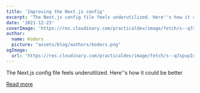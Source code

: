 ```yaml
---
title: 'Improving the Next.js config'
excerpt: 'The Next.js config file feels underutilized. Here''s how it could be better'
date: '2021-12-23'
coverImage: 'https://res.cloudinary.com/practicaldev/image/fetch/s--q7xpvpIm--/c_imagga_scale,f_auto,fl_progressive,h_420,q_auto,w_1000/https://images.unsplash.com/photo-1593720213411-697ba0ac0162%3Fixid%3DMnwxMjA3fDB8MHxwaG90by1wYWdlfHx8fGVufDB8fHx8%26ixlib%3Drb-1.2.1%26auto%3Dformat%26fit%3Dcrop%26w%3D1712%26q%3D80'
author:
  name: Koders
  picture: "assets/blog/authors/koders.png"
ogImage:
  url: 'https://res.cloudinary.com/practicaldev/image/fetch/s--q7xpvpIm--/c_imagga_scale,f_auto,fl_progressive,h_420,q_auto,w_1000/https://images.unsplash.com/photo-1593720213411-697ba0ac0162%3Fixid%3DMnwxMjA3fDB8MHxwaG90by1wYWdlfHx8fGVufDB8fHx8%26ixlib%3Drb-1.2.1%26auto%3Dformat%26fit%3Dcrop%26w%3D1712%26q%3D80'
---
```


The Next.js config file feels underutilized. Here''s how it could be better

[Read more](https://dev.to/nuro/improving-the-nextjs-config-400j)
